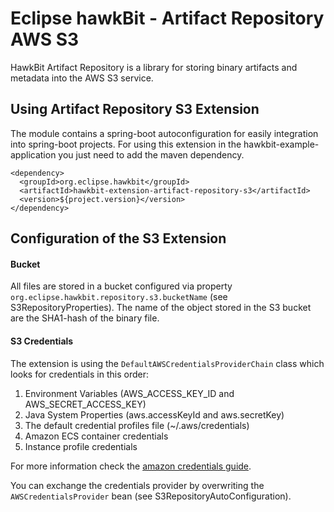 # Eclipse hawkBit - Artifact Repository AWS S3
HawkBit Artifact Repository is a library for storing binary artifacts and metadata into the AWS S3 service.


## Using Artifact Repository S3 Extension
The module contains a spring-boot autoconfiguration for easily integration into spring-boot projects.
For using this extension in the hawkbit-example-application you just need to add the maven dependency.
```
<dependency>
  <groupId>org.eclipse.hawkbit</groupId>
  <artifactId>hawkbit-extension-artifact-repository-s3</artifactId>
  <version>${project.version}</version>
</dependency>
```

## Configuration of the S3 Extension

#### Bucket
All files are stored in a bucket configured via property `org.eclipse.hawkbit.repository.s3.bucketName` (see S3RepositoryProperties).
The name of the object stored in the S3 bucket are the SHA1-hash of the binary file.

#### S3 Credentials
The extension is using the `DefaultAWSCredentialsProviderChain` class which looks for credentials in this order:

1. Environment Variables (AWS_ACCESS_KEY_ID and AWS_SECRET_ACCESS_KEY)
2. Java System Properties (aws.accessKeyId and aws.secretKey)
3. The default credential profiles file (~/.aws/credentials)
4. Amazon ECS container credentials
5. Instance profile credentials 

For more information check the [amazon credentials guide](http://docs.aws.amazon.com/sdk-for-java/v1/developer-guide/credentials.html).

You can exchange the credentials provider by overwriting the `AWSCredentialsProvider` bean (see S3RepositoryAutoConfiguration). 
